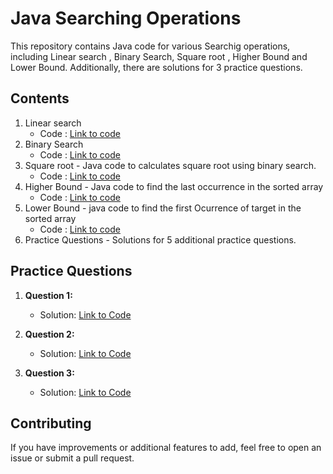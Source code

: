 # Java Searching Operations

This repository contains Java code for various Searchig operations, including Linear search , Binary Search, Square root , Higher Bound and Lower Bound. Additionally, there are solutions for 3 practice questions.

## Contents

1. Linear search
   - Code : [Link to code](https://github.com/adityaprajapati10/DSA-Java/blob/main/Searching/LinearSearch.java)
2. Binary Search
   - Code : [Link to code](https://github.com/adityaprajapati10/DSA-Java/blob/main/Searching/BinarySearch.java)
3. Square root - Java code to calculates square root using binary search.
   - Code : [Link to code]()
4. Higher Bound - Java code to find the last occurrence in the sorted array
   - Code : [Link to code]()
5. Lower Bound - java code to find the first Ocurrence of target in the sorted array
   - Code : [Link to code]()
6. Practice Questions - Solutions for 5 additional practice questions.


## Practice Questions

1. **Question 1:** 
   - Solution: [Link to Code]()

2. **Question 2:**
   - Solution: [Link to Code]()

3. **Question 3:** 
   - Solution: [Link to Code]()


## Contributing

If you have improvements or additional features to add, feel free to open an issue or submit a pull request.

